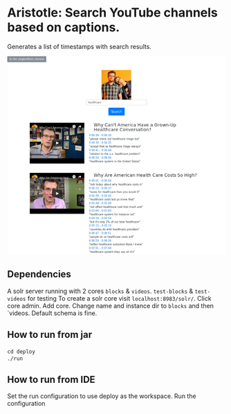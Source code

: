 # Aristotle: Search YouTube channels based on captions.
Generates a list of timestamps with search results.

![Search](https://github.com/slightlycyborg/Java-Aristotle/raw/master/vlogbrothers.png "YCombinator Search")

## Dependencies
A solr server running with 2 cores `blocks` & `videos`. `test-blocks` & `test-videos` for testing
To create a solr core visit `localhost:8983/solr/`. Click core admin. Add core.
Change name and instance dir to `blocks` and then `videos. Default schema is fine.

## How to run from jar
```
cd deploy
./run
```

## How to run from IDE
Set the run configuration to use deploy as the workspace.
Run the configuration
